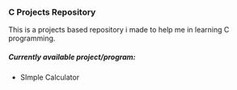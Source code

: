 ### **C Projects Repository** ###

This is a projects based repository i made to help me in learning C programming.


##### Currently available project/program: #####
- SImple Calculator
